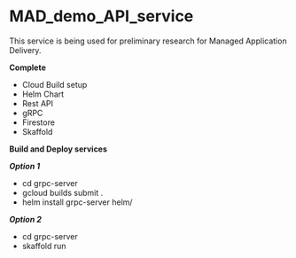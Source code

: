# MAD_demo_API_service

This service is being used for preliminary research for Managed Application Delivery. 

**Complete**
  * Cloud Build setup
  * Helm Chart
  * Rest API    
  * gRPC
  * Firestore
  * Skaffold

**Build and Deploy services**
 
  ***Option 1***
  * cd grpc-server
  * gcloud builds submit .
  * helm install grpc-server helm/
  
  ***Option 2***
  * cd grpc-server
  * skaffold run

    
  

    
